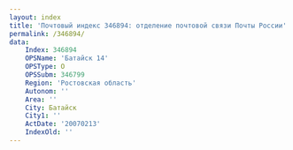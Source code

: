 ```yaml
---
layout: index
title: 'Почтовый индекс 346894: отделение почтовой связи Почты России'
permalink: /346894/
data:
    Index: 346894
    OPSName: 'Батайск 14'
    OPSType: О
    OPSSubm: 346799
    Region: 'Ростовская область'
    Autonom: ''
    Area: ''
    City: Батайск
    City1: ''
    ActDate: '20070213'
    IndexOld: ''
---
```

